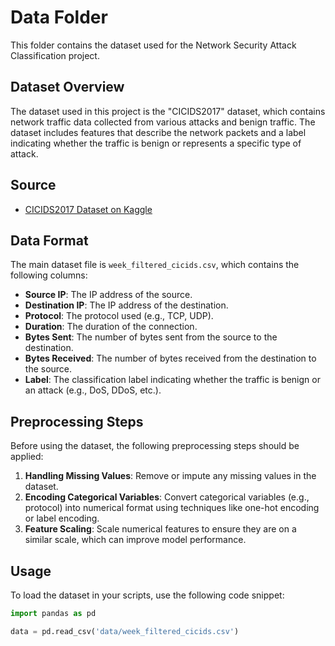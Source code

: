 # Data Folder

This folder contains the dataset used for the Network Security Attack Classification project.

## Dataset Overview

The dataset used in this project is the "CICIDS2017" dataset, which contains network traffic data collected from various attacks and benign traffic. The dataset includes features that describe the network packets and a label indicating whether the traffic is benign or represents a specific type of attack.

## Source

- [CICIDS2017 Dataset on Kaggle](https://www.kaggle.com/datasets/kk0105/cicids2017)

## Data Format

The main dataset file is `week_filtered_cicids.csv`, which contains the following columns:

- **Source IP**: The IP address of the source.
- **Destination IP**: The IP address of the destination.
- **Protocol**: The protocol used (e.g., TCP, UDP).
- **Duration**: The duration of the connection.
- **Bytes Sent**: The number of bytes sent from the source to the destination.
- **Bytes Received**: The number of bytes received from the destination to the source.
- **Label**: The classification label indicating whether the traffic is benign or an attack (e.g., DoS, DDoS, etc.).

## Preprocessing Steps

Before using the dataset, the following preprocessing steps should be applied:

1. **Handling Missing Values**: Remove or impute any missing values in the dataset.
2. **Encoding Categorical Variables**: Convert categorical variables (e.g., protocol) into numerical format using techniques like one-hot encoding or label encoding.
3. **Feature Scaling**: Scale numerical features to ensure they are on a similar scale, which can improve model performance.

## Usage

To load the dataset in your scripts, use the following code snippet:

```python
import pandas as pd

data = pd.read_csv('data/week_filtered_cicids.csv')
